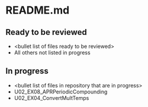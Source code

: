 # README.md

## Ready to be reviewed
- \<bullet list of files ready to be reviewed\>
- All others not listed in progress
## In progress
- \<bullet list of files in repository that are in progress\>
- U02_EX08_APRPeriodicCompounding
- U02_EX04_ConvertMultTemps
